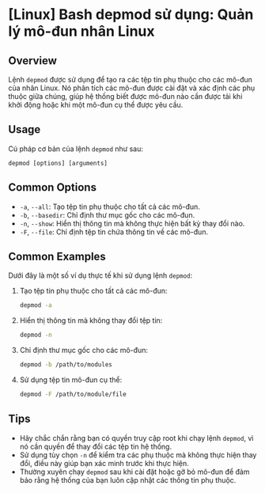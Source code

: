 # [Linux] Bash depmod sử dụng: Quản lý mô-đun nhân Linux

## Overview
Lệnh `depmod` được sử dụng để tạo ra các tệp tin phụ thuộc cho các mô-đun của nhân Linux. Nó phân tích các mô-đun được cài đặt và xác định các phụ thuộc giữa chúng, giúp hệ thống biết được mô-đun nào cần được tải khi khởi động hoặc khi một mô-đun cụ thể được yêu cầu.

## Usage
Cú pháp cơ bản của lệnh `depmod` như sau:
```
depmod [options] [arguments]
```

## Common Options
- `-a`, `--all`: Tạo tệp tin phụ thuộc cho tất cả các mô-đun.
- `-b`, `--basedir`: Chỉ định thư mục gốc cho các mô-đun.
- `-n`, `--show`: Hiển thị thông tin mà không thực hiện bất kỳ thay đổi nào.
- `-F`, `--file`: Chỉ định tệp tin chứa thông tin về các mô-đun.

## Common Examples
Dưới đây là một số ví dụ thực tế khi sử dụng lệnh `depmod`:

1. Tạo tệp tin phụ thuộc cho tất cả các mô-đun:
   ```bash
   depmod -a
   ```

2. Hiển thị thông tin mà không thay đổi tệp tin:
   ```bash
   depmod -n
   ```

3. Chỉ định thư mục gốc cho các mô-đun:
   ```bash
   depmod -b /path/to/modules
   ```

4. Sử dụng tệp tin mô-đun cụ thể:
   ```bash
   depmod -F /path/to/module/file
   ```

## Tips
- Hãy chắc chắn rằng bạn có quyền truy cập root khi chạy lệnh `depmod`, vì nó cần quyền để thay đổi các tệp tin hệ thống.
- Sử dụng tùy chọn `-n` để kiểm tra các phụ thuộc mà không thực hiện thay đổi, điều này giúp bạn xác minh trước khi thực hiện.
- Thường xuyên chạy `depmod` sau khi cài đặt hoặc gỡ bỏ mô-đun để đảm bảo rằng hệ thống của bạn luôn cập nhật các thông tin phụ thuộc.